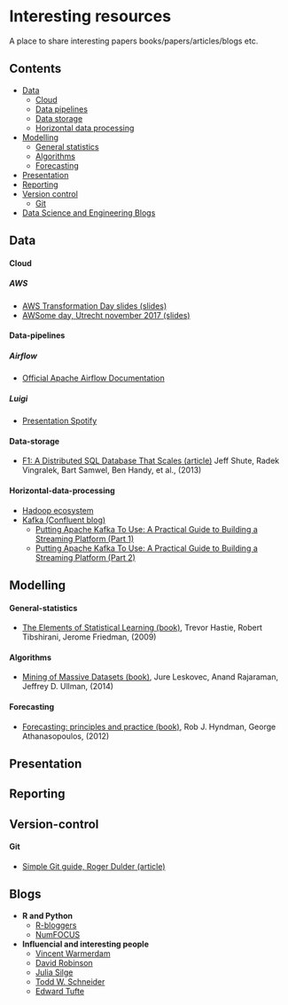 # Interesting resources
A place to share interesting papers books/papers/articles/blogs etc.

## Contents

* [Data](#data)
  * [Cloud](#cloud)
  * [Data pipelines](#data-pipelines)
  * [Data storage](#data-storage)
  * [Horizontal data processing](Horizontal-data-processing)
* [Modelling](#modelling)
  * [General statistics](#general-statistics)
  * [Algorithms](#algorithms)
  * [Forecasting](#forecasting)
* [Presentation](#presentation)
* [Reporting](#reporting)
* [Version control](#version-control)
  * [Git](#git)
* [Data Science and Engineering Blogs](#blogs)


## Data

#### Cloud

##### AWS
* [AWS Transformation Day slides (slides)](https://www.slideshare.net/AmazonWebServices/tag/benelux-transformation-day-2017)
* [AWSome day, Utrecht november 2017 (slides)](https://www.slideshare.net/secret/3AyYGeM9cMeT26)

#### Data-pipelines

##### Airflow
* [Official Apache Airflow Documentation](https://airflow.apache.org/)

##### Luigi
* [Presentation Spotify](https://www.slideshare.net/erikbern/luigi-presentation-nyc-data-science)

#### Data-storage
* [F1: A Distributed SQL Database That Scales (article)](https://static.googleusercontent.com/media/research.google.com/nl//pubs/archive/41344.pdf) Jeff Shute, Radek Vingralek, Bart Samwel, Ben Handy, et al., (2013)

#### Horizontal-data-processing
* [Hadoop ecosystem](https://hadoopecosystemtable.github.io/)
* [Kafka (Confluent blog)](https://www.confluent.io/blog/)
    * [Putting Apache Kafka To Use: A Practical Guide to Building a Streaming Platform (Part 1)](https://www.confluent.io/blog/stream-data-platform-1/)
    * [Putting Apache Kafka To Use: A Practical Guide to Building a Streaming Platform (Part 2)](https://www.confluent.io/blog/stream-data-platform-2/)


## Modelling

#### General-statistics
* [The Elements of Statistical Learning (book)](https://web.stanford.edu/~hastie/ElemStatLearn/printings/ESLII_print12.pdf), Trevor Hastie, Robert Tibshirani, Jerome Friedman, (2009)

#### Algorithms
* [Mining of Massive Datasets (book)](http://infolab.stanford.edu/~ullman/mmds/book.pdf), Jure Leskovec, Anand Rajaraman, Jeffrey D. Ullman, (2014)

#### Forecasting
* [Forecasting: principles and practice (book)](https://www.otexts.org/fpp), Rob J. Hyndman, George Athanasopoulos, (2012)  


## Presentation


## Reporting


## Version-control

#### Git
* [Simple Git guide, Roger Dulder (article)](http://rogerdudler.github.io/git-guide/)


## Blogs
* **R and Python**
  * [R-bloggers](https://r-bloggers.com)
  * [NumFOCUS](https://www.numfocus.org)
* **Influencial and interesting people**
  * [Vincent Warmerdam](http://koaning.io)
  * [David Robinson](http://varianceexplained.org)
  * [Julia Silge](http://juliasilge.com)
  * [Todd W. Schneider](http://toddwschneider.com)
  * [Edward Tufte](https://www.edwardtufte.com/tufte/)
